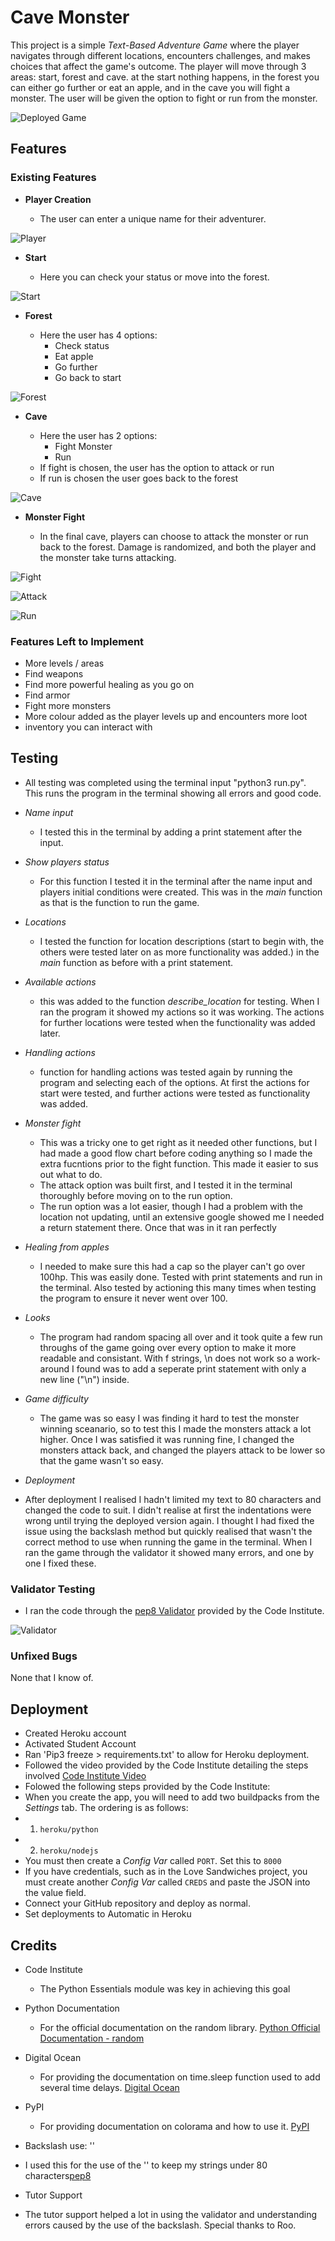 # Cave Monster

This project is a simple *Text-Based Adventure Game* where the player navigates through different locations, encounters challenges, and makes choices that affect the game's outcome. The player will move through 3 areas: start, forest and cave. at the start nothing happens, in the forest you can either go further or eat an apple, and in the cave you will fight a monster. The user will be given the option to fight or run from the monster. 

![Deployed Game](assets/images/main-program-screenshot.png)

## Features 

### Existing Features

- __Player Creation__

  - The user can enter a unique name for their adventurer.

![Player](assets/images/player-name.png)

- __Start__

  - Here you can check your status or move into the forest.

![Start](assets/images/start-area.png)

- __Forest__

  - Here the user has 4 options:
    - Check status
    - Eat apple
    - Go further
    - Go back to start

![Forest](assets/images/forest-area.png)

- __Cave__

  - Here the user has 2 options:
    - Fight Monster
    - Run
  - If fight is chosen, the user has the option to attack or run
  - If run is chosen the user goes back to the forest

![Cave](assets/images/cave-area.png)

- __Monster Fight__

  - In the final cave, players can choose to attack the monster or run back to the forest. Damage is randomized, and both the player and the monster take turns attacking.

![Fight](assets/images/fight.png)

![Attack](assets/images/attack.png)

![Run](assets/images/run.png)

### Features Left to Implement

- More levels / areas
- Find weapons
- Find more powerful healing as you go on
- Find armor
- Fight more monsters
- More colour added as the player levels up and encounters more loot
- inventory you can interact with

## Testing 

- All testing was completed using the terminal input "python3 run.py". This runs the program in the terminal showing all errors and good code. 

- *Name input*
  - I tested this in the terminal by adding a print statement after the input.

- *Show players status* 
  - For this function I tested it in the terminal after the name input and players initial conditions were created. This was in the *main* function as that is the function to run the game.

- *Locations*
  - I tested the function for location descriptions (start to begin with, the others were tested later on as more functionality was added.) in the *main* function as before with a print statement. 

- *Available actions*
  - this was added to the function *describe_location* for testing. When I ran the program it showed my actions so it was working. The actions for further locations were tested when the functionality was added later. 

- *Handling actions*
  - function for handling actions was tested again by running the program and selecting each of the options. At first the actions for start were tested, and further actions were tested as functionality was added.

- *Monster fight*
  - This was a tricky one to get right as it needed other functions, but I had made a good flow chart before coding anything so I made the extra fucntions prior to the fight function. This made it easier to sus out what to do. 
  - The attack option was built first, and I tested it in the terminal thoroughly before moving on to the run option.
  - The run option was a lot easier, though I had a problem with the location not updating, until an extensive google showed me I needed a return statement there. Once that was in it ran perfectly

- *Healing from apples*
  - I needed to make sure this had a cap so the player can't go over 100hp. This was easily done. Tested with print statements and run in the terminal. Also tested by actioning this many times when testing the program to ensure it never went over 100. 

- *Looks*
  - The program had random spacing all over and it took quite a few run throughs of the game going over every option to make it more readable and consistant. With f strings, \n does not work so a work-around I found was to add a seperate print statement with only a new line ("\n") inside.

- *Game difficulty*
  - The game was so easy I was finding it hard to test the monster winning sceanario, so to test this I made the monsters attack a lot higher. Once I was satisfied it was running fine, I changed the monsters attack back, and changed the players attack to be lower so that the game wasn't so easy.

- *Deployment*
 - After deployment I realised I hadn't limited my text to 80 characters and changed the code to suit. I didn't realise at first the indentations were wrong until trying the deployed version again. I thought I had fixed the issue using the backslash method but quickly realised that wasn't the correct method to use when running the game in the terminal. When I ran the game through the validator it showed many errors, and one by one I fixed these. 

### Validator Testing 

- I ran the code through the [pep8 Validator](https://pep8ci.herokuapp.com/#) provided by the Code Institute.

![Validator](assets/images/validator-screenshot.png)

### Unfixed Bugs

None that I know of.

## Deployment
- Created Heroku account
- Activated Student Account
- Ran 'Pip3 freeze > requirements.txt' to allow for Heroku deployment.
- Followed the video provided by the Code Institute detailing the steps involved [Code Institute Video](https://learn.codeinstitute.net/courses/course-v1:CodeInstitute+LS101+1/courseware/293ee9d8ff3542d3b877137ed81b9a5b/e3b664e16366444c8d722c5d8340b340/)
- Folowed the following steps provided by the Code Institute:
 - When you create the app, you will need to add two buildpacks from the _Settings_ tab. The ordering is as follows:
 - 1. `heroku/python`
 - 2. `heroku/nodejs`
 - You must then create a _Config Var_ called `PORT`. Set this to `8000`
 - If you have credentials, such as in the Love Sandwiches project, you must create another _Config Var_ called `CREDS` and paste the JSON into the value field.
 - Connect your GitHub repository and deploy as normal.
- Set deployments to Automatic in Heroku

## Credits 

- Code Institute
  - The Python Essentials module was key in achieving this goal

- Python Documentation
  - For the official documentation on the random library. [Python Official Documentation - random](https://docs.python.org/3/library/random.html)

- Digital Ocean
  - For providing the documentation on time.sleep function used to add several time delays. [Digital Ocean](https://www.digitalocean.com/community/tutorials/python-time-sleep)

- PyPI
  - For providing documentation on colorama and how to use it. [PyPI](https://pypi.org/project/colorama/)

- Backslash use: '\'
 - I used this for the use of the '\' to keep my strings under 80 characters[pep8](https://stackoverflow.com/questions/2070684/how-can-i-make-my-python-code-stay-under-80-characters-a-line#:~:text=If%20the%20code%20exceeding%2080%20chars%20is%20a%20line%20of,to%20%22escape%22%20the%20newline.&text=You%20can%20also%20use%20the%20parenthesis%20to%20your%20advantage.)

- Tutor Support
 - The tutor support helped a lot in using the validator and understanding errors caused by the use of the backslash. Special thanks to Roo.